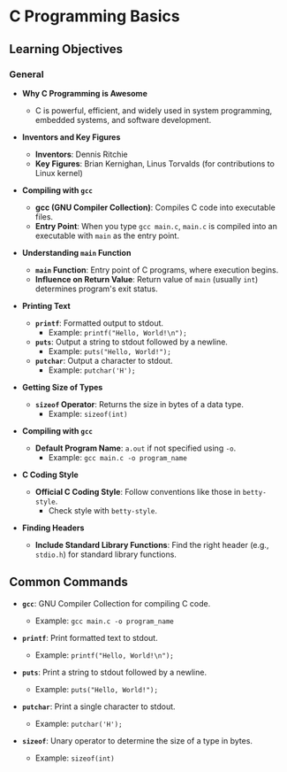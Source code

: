 # C Programming Basics

## Learning Objectives

### General

- **Why C Programming is Awesome**
  - C is powerful, efficient, and widely used in system programming, embedded systems, and software development.

- **Inventors and Key Figures**
  - **Inventors**: Dennis Ritchie
  - **Key Figures**: Brian Kernighan, Linus Torvalds (for contributions to Linux kernel)

- **Compiling with `gcc`**
  - **gcc (GNU Compiler Collection)**: Compiles C code into executable files.
  - **Entry Point**: When you type `gcc main.c`, `main.c` is compiled into an executable with `main` as the entry point.

- **Understanding `main` Function**
  - **`main` Function**: Entry point of C programs, where execution begins.
  - **Influence on Return Value**: Return value of `main` (usually `int`) determines program's exit status.

- **Printing Text**
  - **`printf`**: Formatted output to stdout.
    - Example: `printf("Hello, World!\n");`
  - **`puts`**: Output a string to stdout followed by a newline.
    - Example: `puts("Hello, World!");`
  - **`putchar`**: Output a character to stdout.
    - Example: `putchar('H');`

- **Getting Size of Types**
  - **`sizeof` Operator**: Returns the size in bytes of a data type.
    - Example: `sizeof(int)`

- **Compiling with `gcc`**
  - **Default Program Name**: `a.out` if not specified using `-o`.
    - Example: `gcc main.c -o program_name`

- **C Coding Style**
  - **Official C Coding Style**: Follow conventions like those in `betty-style`.
    - Check style with `betty-style`.

- **Finding Headers**
  - **Include Standard Library Functions**: Find the right header (e.g., `stdio.h`) for standard library functions.

## Common Commands

- **`gcc`**: GNU Compiler Collection for compiling C code.
  - Example: `gcc main.c -o program_name`

- **`printf`**: Print formatted text to stdout.
  - Example: `printf("Hello, World!\n");`

- **`puts`**: Print a string to stdout followed by a newline.
  - Example: `puts("Hello, World!");`

- **`putchar`**: Print a single character to stdout.
  - Example: `putchar('H');`

- **`sizeof`**: Unary operator to determine the size of a type in bytes.
  - Example: `sizeof(int)`
